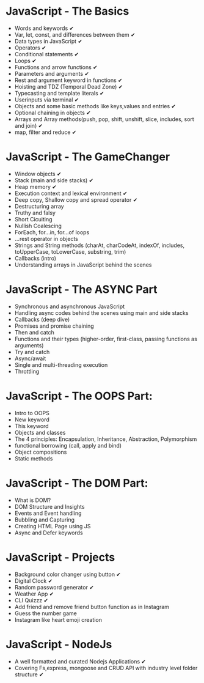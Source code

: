 # JavaScript - The Basics
- Words and keywords ✔
- Var, let, const, and differences between them ✔
- Data types in JavaScript ✔
- Operators ✔
- Conditional statements ✔
- Loops ✔
- Functions and arrow functions ✔
- Parameters and arguments ✔
- Rest and argument keyword in functions ✔
- Hoisting and TDZ (Temporal Dead Zone) ✔
- Typecasting and template literals ✔
- Userinputs via terminal ✔
- Objects and some basic methods like keys,values and entries ✔
- Optional chaining in objects ✔
- Arrays and Array methods(push, pop, shift, unshift, slice, includes, sort and join) ✔
- map, filter and reduce ✔

# JavaScript - The GameChanger
- Window objects ✔
- Stack (main and side stacks) ✔
- Heap memory ✔
- Execution context and lexical environment ✔
- Deep copy, Shallow copy and spread operator ✔
- Destructuring array
- Truthy and falsy
- Short Cicuiting
- Nullish Coalescing
- ForEach, for...in, for...of loops
- ...rest operator in objects
- Strings and String methods (charAt, charCodeAt, indexOf, includes, toUpperCase, toLowerCase, substring, trim)
- Callbacks (intro)
- Understanding arrays in JavaScript behind the scenes

# JavaScript - The ASYNC Part
- Synchronous and asynchronous JavaScript
- Handling async codes behind the scenes using main and side stacks
- Callbacks (deep dive)
- Promises and promise chaining
- Then and catch
- Functions and their types (higher-order, first-class, passing functions as arguments)
- Try and catch
- Async/await
- Single and multi-threading execution
- Throttling

# JavaScript - The OOPS Part:
- Intro to OOPS
- New keyword
- This keyword
- Objects and classes
- The 4 principles: Encapsulation, Inheritance, Abstraction, Polymorphism
- functional borrowing (call, apply and bind)
- Object compositions
- Static methods

# JavaScript - The DOM Part:
- What is DOM?
- DOM Structure and Insights
- Events and Event handling
- Bubbling and Capturing
- Creating HTML Page using JS
- Async and Defer keywords

# JavaScript - Projects
- Background color changer using button ✔
- Digital Clock ✔
- Random password generator ✔
- Weather App ✔
- CLI Quizzz ✔
- Add friend and remove friend button function as in Instagram
- Guess the number game
- Instagram like heart emoji creation

# JavaScript - NodeJs
- A well formatted and curated Nodejs Applications ✔
- Covering Fs,express, mongoose and CRUD API with industry level folder structure ✔